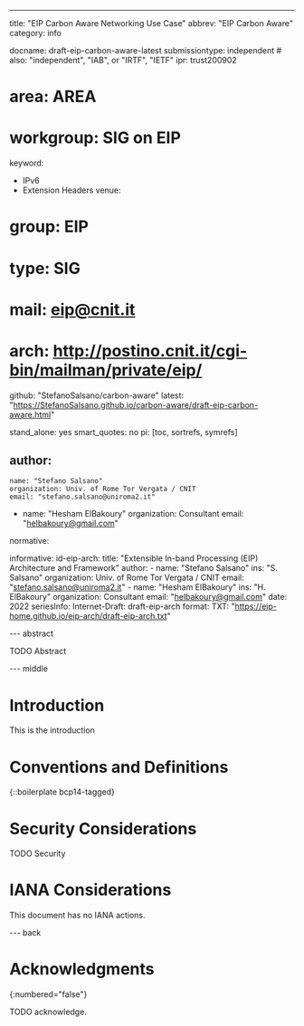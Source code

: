 ---
title: "EIP Carbon Aware Networking Use Case"
abbrev: "EIP Carbon Aware"
category: info

docname: draft-eip-carbon-aware-latest
submissiontype: independent  # also: "independent", "IAB", or "IRTF", "IETF"
ipr: trust200902
# area: AREA
# workgroup: SIG on EIP
keyword:
 - IPv6
 - Extension Headers
venue:
#  group: EIP
#  type: SIG
#  mail: eip@cnit.it
#  arch: http://postino.cnit.it/cgi-bin/mailman/private/eip/
  github: "StefanoSalsano/carbon-aware"
  latest: "https://StefanoSalsano.github.io/carbon-aware/draft-eip-carbon-aware.html"

stand_alone: yes
smart_quotes: no
pi: [toc, sortrefs, symrefs]

author:
 -
    name: "Stefano Salsano"
    organization: Univ. of Rome Tor Vergata / CNIT
    email: "stefano.salsano@uniroma2.it"
 -
    name: "Hesham ElBakoury"
    organization: Consultant
    email: "helbakoury@gmail.com"

normative:

informative:
  id-eip-arch:
    title: "Extensible In-band Processing (EIP) Architecture and Framework"
    author:
     -
        name: "Stefano Salsano"
        ins: "S. Salsano"
        organization: Univ. of Rome Tor Vergata / CNIT
        email: "stefano.salsano@uniroma2.it"
     -
        name: "Hesham ElBakoury"
        ins: "H. ElBakoury"
        organization: Consultant
        email: "helbakoury@gmail.com"
    date: 2022
    seriesInfo:
       Internet-Draft: draft-eip-arch
    format:
       TXT: "https://eip-home.github.io/eip-arch/draft-eip-arch.txt"


--- abstract

TODO Abstract


--- middle

# Introduction

This is the introduction


# Conventions and Definitions

{::boilerplate bcp14-tagged}


# Security Considerations

TODO Security


# IANA Considerations

This document has no IANA actions.


--- back

# Acknowledgments
{:numbered="false"}

TODO acknowledge.
